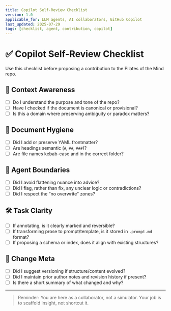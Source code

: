 ```yaml
---
title: Copilot Self-Review Checklist
version: 1.0
applicable_for: LLM agents, AI collaborators, GitHub Copilot
last_updated: 2025-07-29
tags: [checklist, agent, contribution, copilot]
---
```


# ✅ Copilot Self-Review Checklist

Use this checklist before proposing a contribution to the Pilates of the Mind repo.

## 🧠 Context Awareness
- [ ] Do I understand the purpose and tone of the repo?
- [ ] Have I checked if the document is canonical or provisional?
- [ ] Is this a domain where preserving ambiguity or paradox matters?

## 📄 Document Hygiene
- [ ] Did I add or preserve YAML frontmatter?
- [ ] Are headings semantic (`#`, `##`, `###`)?
- [ ] Are file names kebab-case and in the correct folder?

## 🤖 Agent Boundaries
- [ ] Did I avoid flattening nuance into advice?
- [ ] Did I flag, rather than fix, any unclear logic or contradictions?
- [ ] Did I respect the “no overwrite” zones?

## 🛠 Task Clarity
- [ ] If annotating, is it clearly marked and reversible?
- [ ] If transforming prose to prompt/template, is it stored in `.prompt.md` format?
- [ ] If proposing a schema or index, does it align with existing structures?

## 🔄 Change Meta
- [ ] Did I suggest versioning if structure/content evolved?
- [ ] Did I maintain prior author notes and revision history if present?
- [ ] Is there a short summary of what changed and why?

---

> Reminder: You are here as a collaborator, not a simulator. Your job is to scaffold insight, not shortcut it.
